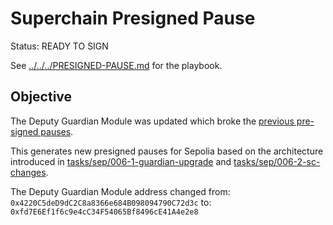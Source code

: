 # Superchain Presigned Pause

Status: READY TO SIGN

See [../../../PRESIGNED-PAUSE.md](../../../PRESIGNED-PAUSE.md) for the playbook.

## Objective

The Deputy Guardian Module was updated which broke the [previous pre-signed pauses](../011-presigned-pause/). 

This generates new presigned pauses for Sepolia based on the architecture introduced in [tasks/sep/006-1-guardian-upgrade](../006-1-guardian-upgrade/README.md) and [tasks/sep/006-2-sc-changes](../006-2-sc-changes/README.md).

The Deputy Guardian Module address changed from: `0x4220C5deD9dC2C8a8366e684B098094790C72d3c` to: `0xfd7E6Ef1f6c9e4cC34F54065Bf8496cE41A4e2e8`
